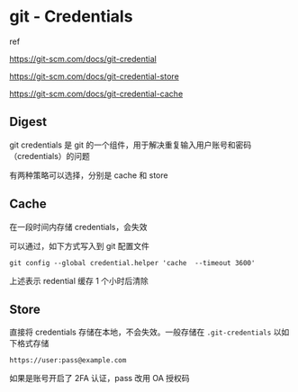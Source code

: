 # git - Credentials

ref

https://git-scm.com/docs/git-credential

https://git-scm.com/docs/git-credential-store

https://git-scm.com/docs/git-credential-cache

## Digest

git credentials 是 git 的一个组件，用于解决重复输入用户账号和密码（credentials）的问题

有两种策略可以选择，分别是 cache 和 store

## Cache

在一段时间内存储 credentials，会失效

可以通过，如下方式写入到 git 配置文件

```
git config --global credential.helper 'cache  --timeout 3600'
```

上述表示 redential 缓存 1 个小时后清除

## Store

直接将 credentials 存储在本地，不会失效。一般存储在 `.git-credentials` 以如下格式存储

```
https://user:pass@example.com
```

如果是账号开启了 2FA 认证，pass 改用 OA 授权码